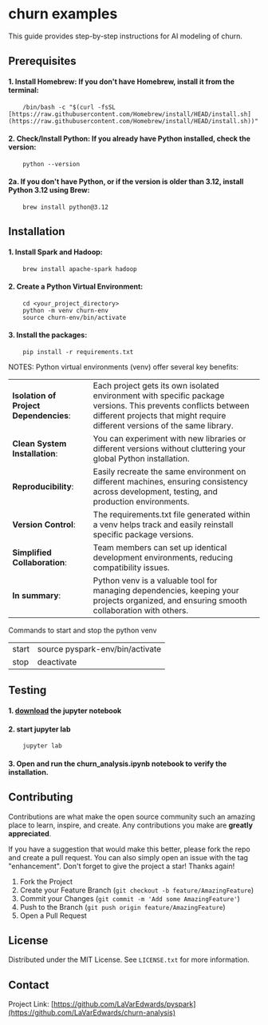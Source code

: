 # churn examples

This guide provides step-by-step instructions for AI modeling of churn.

## Prerequisites

#### 1. Install Homebrew: If you don't have Homebrew, install it from the terminal:   
		/bin/bash -c "$(curl -fsSL [https://raw.githubusercontent.com/Homebrew/install/HEAD/install.sh](https://raw.githubusercontent.com/Homebrew/install/HEAD/install.sh))"

#### 2. Check/Install Python: If you already have Python installed, check the version:   
		python --version

#### 2a. If you don't have Python, or if the version is older than 3.12, install Python 3.12 using Brew:   
		brew install python@3.12


## Installation

#### 1. Install Spark and Hadoop:
		brew install apache-spark hadoop

#### 2. Create a Python Virtual Environment:   
		cd <your_project_directory>
		python -m venv churn-env
		source churn-env/bin/activate

#### 3. Install the packages:
		pip install -r requirements.txt


NOTES: Python virtual environments (venv) offer several key benefits:  

<table>
<tr><td>
<b>Isolation of Project Dependencies</b>:
</td><td>
Each project gets its own isolated environment with specific package versions. This prevents conflicts between different projects that might require different versions of the same library.    
</td></tr>
<tr><td>
<b>Clean System Installation</b>:
</td><td>
You can experiment with new libraries or different versions without cluttering your global Python installation.    
</td></tr>
<tr><td>
<b>Reproducibility</b>:  
</td><td>
Easily recreate the same environment on different machines, ensuring consistency across development, testing, and production environments.   
</td></tr>
<tr><td>
<b>Version Control</b>:  
</td><td>
The requirements.txt file generated within a venv helps track and easily reinstall specific package versions.    
</td></tr>
<tr><td>
<b>Simplified Collaboration</b>:  
</td><td>
Team members can set up identical development environments, reducing compatibility issues.    
</td></tr>
<tr><td>
<b>In summary</b>:  
</td><td>
Python venv is a valuable tool for managing dependencies, keeping your projects organized, and ensuring smooth collaboration with others.  
</td></tr>
</td></tr>
</table>

Commands to start and stop the python venv 

<table>
<tr><td>
start
</td><td>
source pyspark-env/bin/activate
</td></tr>
</td></tr>
<tr><td>
stop
</td><td>
deactivate
</td></tr>
</table>


## Testing

#### 1. [download](https://github.com/LaVarEdwards/pyspark/blob/main/test_pyspark_install.ipynb) the jupyter notebook 
 
#### 2. start jupyter lab
		jupyter lab

#### 3. Open and run the churn\_analysis.ipynb notebook to verify the installation.


## Contributing

Contributions are what make the open source community such an amazing place to learn, inspire, and create. Any contributions you make are **greatly appreciated**.

If you have a suggestion that would make this better, please fork the repo and create a pull request. You can also simply open an issue with the tag "enhancement".
Don't forget to give the project a star! Thanks again!

1. Fork the Project
2. Create your Feature Branch (`git checkout -b feature/AmazingFeature`)
3. Commit your Changes (`git commit -m 'Add some AmazingFeature'`)
4. Push to the Branch (`git push origin feature/AmazingFeature`)
5. Open a Pull Request


## License

Distributed under the MIT License. See `LICENSE.txt` for more information.


## Contact

Project Link: [https://github.com/LaVarEdwards/pyspark](https://github.com/LaVarEdwards/churn-analysis)

